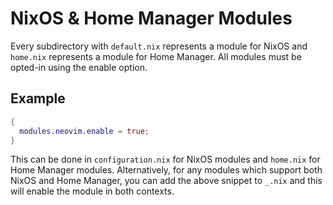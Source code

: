 # NixOS & Home Manager Modules

Every subdirectory with `default.nix` represents a module for NixOS and
`home.nix` represents a module for Home Manager. All modules must be opted-in
using the enable option.

## Example

```nix
{
  modules.neovim.enable = true;
}
```

This can be done in `configuration.nix` for NixOS modules and `home.nix` for
Home Manager modules. Alternatively, for any modules which support both NixOS
and Home Manager, you can add the above snippet to `_.nix` and this will
enable the module in both contexts.
